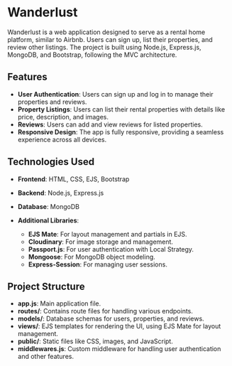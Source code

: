 # Wanderlust
Wanderlust is a web application designed to serve as a rental home platform, similar to Airbnb. Users can sign up, list their properties, and review other listings.
The project is built using Node.js, Express.js, MongoDB, and Bootstrap, following the MVC architecture.

## Features
* **User Authentication**: Users can sign up and log in to manage their properties and reviews.
* **Property Listings**: Users can list their rental properties with details like price, description, and images.
* **Reviews**: Users can add and view reviews for listed properties.
* **Responsive Design**: The app is fully responsive, providing a seamless experience across all devices.

## Technologies Used
* **Frontend**: HTML, CSS, EJS, Bootstrap
* **Backend**: Node.js, Express.js
* **Database**: MongoDB
* **Additional Libraries**:
  
  * **EJS Mate**: For layout management and partials in EJS.
  * **Cloudinary**: For image storage and management.
  * **Passport.js**: For user authentication with Local Strategy.
  * **Mongoose**: For MongoDB object modeling.
  * **Express-Session**: For managing user sessions.

## Project Structure
* **app.js**: Main application file.
* **routes/**: Contains route files for handling various endpoints.
* **models/**: Database schemas for users, properties, and reviews.
* **views/**: EJS templates for rendering the UI, using EJS Mate for layout management.
* **public/**: Static files like CSS, images, and JavaScript.
* **middlewares.js**: Custom middleware for handling user authentication and other features.
